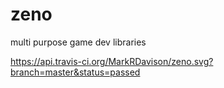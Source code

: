 # zeno
multi purpose game dev libraries

https://api.travis-ci.org/MarkRDavison/zeno.svg?branch=master&status=passed
